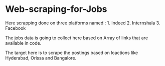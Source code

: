 # Web-scraping-for-Jobs

Here scrapping done on three platforms named :
    1. Indeed
    2. Internshala
    3. Facebook
    
The jobs data is going to collect here based on Array of links that are available in code.

The target here is to scrape the postings based on loactions like Hyderabad, Orissa and Bangalore.